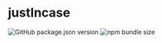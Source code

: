 # justIncase

![GitHub package.json version](https://img.shields.io/github/package-json/v/soggybag/justincase.svg)
![npm bundle size](https://img.shields.io/bundlephobia/min/@soggybag/justincase.svg)
